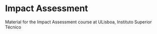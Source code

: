 # Impact Assessment 
Material for the Impact Assessment course at ULisboa, Instituto Superior Técnico
